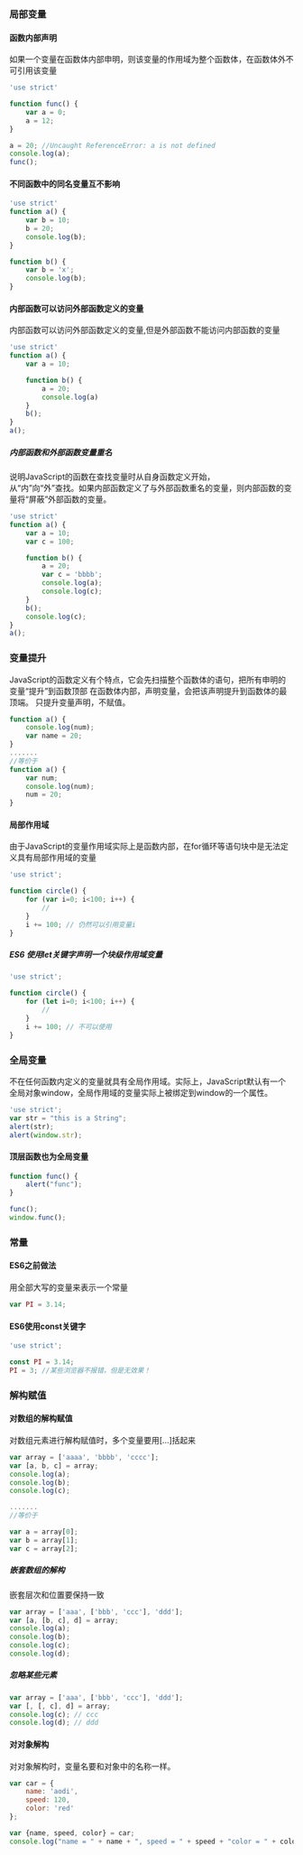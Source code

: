 ### 局部变量
#### 函数内部声明
如果一个变量在函数体内部申明，则该变量的作用域为整个函数体，在函数体外不可引用该变量  

```js
'use strict'

function func() {
    var a = 0;
    a = 12;
}

a = 20; //Uncaught ReferenceError: a is not defined
console.log(a);
func();
```

#### 不同函数中的同名变量互不影响

```js
'use strict'
function a() {
    var b = 10;
    b = 20;
    console.log(b);
}

function b() {
    var b = 'x';
    console.log(b);
}
```

#### 内部函数可以访问外部函数定义的变量
内部函数可以访问外部函数定义的变量,但是外部函数不能访问内部函数的变量

```js
'use strict'
function a() {
    var a = 10;

    function b() {
        a = 20;
        console.log(a)
    }
    b();
}
a();
```

##### 内部函数和外部函数变量重名
说明JavaScript的函数在查找变量时从自身函数定义开始，  
从“内”向“外”查找。如果内部函数定义了与外部函数重名的变量，则内部函数的变量将“屏蔽”外部函数的变量。    

```js
'use strict'
function a() {
    var a = 10;
    var c = 100;

    function b() {
        a = 20;
        var c = 'bbbb';
        console.log(a);
        console.log(c);
    }
    b();
    console.log(c);
}
a();
```

### 变量提升
JavaScript的函数定义有个特点，它会先扫描整个函数体的语句，把所有申明的变量“提升”到函数顶部
在函数体内部，声明变量，会把该声明提升到函数体的最顶端。 只提升变量声明，不赋值。

```js
function a() {
    console.log(num);
    var name = 20;
}
.......
//等价于
function a() {
    var num;
    console.log(num);
    num = 20;
}

```

#### 局部作用域
由于JavaScript的变量作用域实际上是函数内部，在for循环等语句块中是无法定义具有局部作用域的变量  

```js
'use strict';

function circle() {
    for (var i=0; i<100; i++) {
        //
    }
    i += 100; // 仍然可以引用变量i
}
```

##### ES6 使用let关键字声明一个块级作用域变量

```js
'use strict';

function circle() {
    for (let i=0; i<100; i++) {
        //
    }
    i += 100; // 不可以使用
}

```

### 全局变量
不在任何函数内定义的变量就具有全局作用域。实际上，JavaScript默认有一个全局对象window，全局作用域的变量实际上被绑定到window的一个属性。

```js
'use strict';
var str = "this is a String";
alert(str);
alert(window.str);
```

#### 顶层函数也为全局变量

```js
function func() {
    alert("func");
}

func();
window.func();
```

### 常量
#### ES6之前做法
用全部大写的变量来表示一个常量

```js
var PI = 3.14;
```

#### ES6使用const关键字

```js
'use strict';

const PI = 3.14;
PI = 3; //某些浏览器不报错，但是无效果！
```

### 解构赋值
#### 对数组的解构赋值
对数组元素进行解构赋值时，多个变量要用[...]括起来

```js
var array = ['aaaa', 'bbbb', 'cccc'];
var [a, b, c] = array;
console.log(a);
console.log(b);
console.log(c);

.......
//等价于

var a = array[0];
var b = array[1];
var c = array[2];
```

##### 嵌套数组的解构
嵌套层次和位置要保持一致

```js
var array = ['aaa', ['bbb', 'ccc'], 'ddd'];
var [a, [b, c], d] = array;
console.log(a);
console.log(b);
console.log(c);
console.log(d);
```  

##### 忽略某些元素

```js
var array = ['aaa', ['bbb', 'ccc'], 'ddd'];
var [, [, c], d] = array;
console.log(c); // ccc
console.log(d); // ddd
```

#### 对对象解构
对对象解构时，变量名要和对象中的名称一样。

```js
var car = {
    name: 'aodi',
    speed: 120,
    color: 'red'
};

var {name, speed, color} = car;
console.log("name = " + name + ", speed = " + speed + "color = " + color);
```